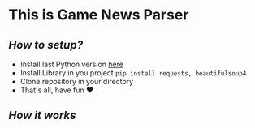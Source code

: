# This is Game News Parser

## *How to setup?*

+ Install last Python version [here](https://www.python.org/downloads/)
+ Install Library in you project 
```pip install requests, beautifulsoup4```
+ Clone repository in your directory
+ That's all, have fun :heart:
## *How it works*

